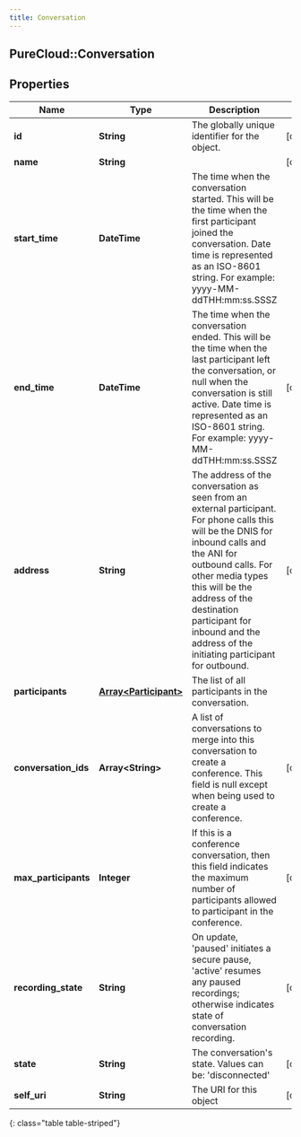 ```yaml
---
title: Conversation
---
```

## PureCloud::Conversation

## Properties

|Name | Type | Description | Notes|
|------------ | ------------- | ------------- | -------------|
| **id** | **String** | The globally unique identifier for the object. | [optional] |
| **name** | **String** |  | [optional] |
| **start_time** | **DateTime** | The time when the conversation started. This will be the time when the first participant joined the conversation. Date time is represented as an ISO-8601 string. For example: yyyy-MM-ddTHH:mm:ss.SSSZ | |
| **end_time** | **DateTime** | The time when the conversation ended. This will be the time when the last participant left the conversation, or null when the conversation is still active. Date time is represented as an ISO-8601 string. For example: yyyy-MM-ddTHH:mm:ss.SSSZ | [optional] |
| **address** | **String** | The address of the conversation as seen from an external participant. For phone calls this will be the DNIS for inbound calls and the ANI for outbound calls. For other media types this will be the address of the destination participant for inbound and the address of the initiating participant for outbound. | [optional] |
| **participants** | [**Array&lt;Participant&gt;**](Participant.html) | The list of all participants in the conversation. | |
| **conversation_ids** | **Array&lt;String&gt;** | A list of conversations to merge into this conversation to create a conference. This field is null except when being used to create a conference. | [optional] |
| **max_participants** | **Integer** | If this is a conference conversation, then this field indicates the maximum number of participants allowed to participant in the conference. | [optional] |
| **recording_state** | **String** | On update, &#39;paused&#39; initiates a secure pause, &#39;active&#39; resumes any paused recordings; otherwise indicates state of conversation recording. | [optional] |
| **state** | **String** | The conversation&#39;s state.  Values can be: &#39;disconnected&#39; | [optional] |
| **self_uri** | **String** | The URI for this object | [optional] |
{: class="table table-striped"}


